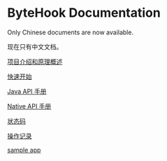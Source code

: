# ByteHook Documentation

Only Chinese documents are now available.

现在只有中文文档。

[项目介绍和原理概述](overview.zh-CN.md)

[快速开始](quickstart.zh-CN.md)

[Java API 手册](java_manual.zh-CN.md)

[Native API 手册](native_manual.zh-CN.md)

[状态码](status_code.zh-CN.md)

[操作记录](records.zh-CN.md)

[sample app](https://github.com/bytedance/bhook/tree/main/bytehook_sample)
